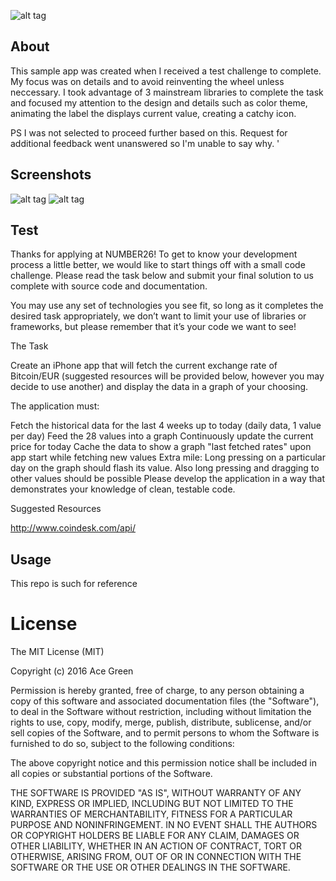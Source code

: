 ![alt tag](https://cloud.githubusercontent.com/assets/10794609/17078241/61ab4c6c-50bb-11e6-9fd9-8a39498c4aa8.png)

## About

This sample app was created when I received a test challenge to complete. My focus was on details and to avoid reinventing the wheel unless neccessary. I took advantage of 3 mainstream libraries to complete the task and focused my attention to the design and details such as color theme, animating the label the displays current value, creating a catchy icon.

PS I was not selected to proceed further based on this. Request for additional feedback went unanswered so I'm unable to say why. '

## Screenshots

![alt tag](https://cloud.githubusercontent.com/assets/10794609/17078266/3ca3b4b2-50bc-11e6-8d27-6e4f01dd1ebf.png) ![alt tag](https://cloud.githubusercontent.com/assets/10794609/17078268/3ca40e1c-50bc-11e6-8b8f-e02045fc17e3.png)

## Test

Thanks for applying at NUMBER26! To get to know your development process a little better, we would like to start things off with a small code challenge. Please read the task below and submit your final solution to us complete with source code and documentation.

You may use any set of technologies you see fit, so long as it completes the desired task appropriately, we don’t want to limit your use of libraries or frameworks, but please remember that it’s your code we want to see!

The Task

Create an iPhone app that will fetch the current exchange rate of Bitcoin/EUR (suggested resources will be provided below, however you may decide to use another) and display the data in a graph of your choosing.

The application must:

Fetch the historical data for the last 4 weeks up to today (daily data, 1 value per day)
Feed the 28 values into a graph
Continuously update the current price for today
Cache the data to show a graph "last fetched rates" upon app start while fetching new values
Extra mile: Long pressing on a particular day on the graph should flash its value. Also long pressing and dragging to other values should be possible
Please develop the application in a way that demonstrates your knowledge of clean, testable code.

Suggested Resources

http://www.coindesk.com/api/

## Usage

This repo is such for reference 

License
=======
The MIT License (MIT)

Copyright (c) 2016 Ace Green

Permission is hereby granted, free of charge, to any person obtaining a copy
of this software and associated documentation files (the "Software"), to deal
in the Software without restriction, including without limitation the rights
to use, copy, modify, merge, publish, distribute, sublicense, and/or sell
copies of the Software, and to permit persons to whom the Software is
furnished to do so, subject to the following conditions:

The above copyright notice and this permission notice shall be included in all
copies or substantial portions of the Software.

THE SOFTWARE IS PROVIDED "AS IS", WITHOUT WARRANTY OF ANY KIND, EXPRESS OR
IMPLIED, INCLUDING BUT NOT LIMITED TO THE WARRANTIES OF MERCHANTABILITY,
FITNESS FOR A PARTICULAR PURPOSE AND NONINFRINGEMENT. IN NO EVENT SHALL THE
AUTHORS OR COPYRIGHT HOLDERS BE LIABLE FOR ANY CLAIM, DAMAGES OR OTHER
LIABILITY, WHETHER IN AN ACTION OF CONTRACT, TORT OR OTHERWISE, ARISING FROM,
OUT OF OR IN CONNECTION WITH THE SOFTWARE OR THE USE OR OTHER DEALINGS IN THE
SOFTWARE.

